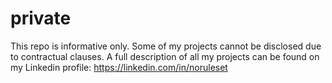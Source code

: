 # private

This repo is informative only. Some of my projects cannot be disclosed due to contractual clauses. A full description of all my projects can be found on my Linkedin profile: https://linkedin.com/in/noruleset
